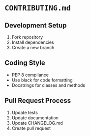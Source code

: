 # `CONTRIBUTING.md`

## Development Setup

1. Fork repository
2. Install dependencies
3. Create a new branch

## Coding Style

- PEP 8 compliance
- Use black for code formatting
- Docstrings for classes and methods

## Pull Request Process

1. Update tests
2. Update documentation
3. Update CHANGELOG.md
4. Create pull request
